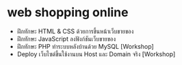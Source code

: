 # web shopping online
- ฝึกทักษะ HTML &amp; CSS ด้วยการขึ้นหน้าเว็บขายของ
- ฝึกทักษะ JavaScript ลงฟังก์ชันเว็บขายของ
- ฝึกทักษะ PHP ทำระบบหลังบ้านด้วย MySQL [Workshop]
- Deploy เว็บไซต์ขึ้นใช้งานบน Host และ Domain จริง [Workshop]

